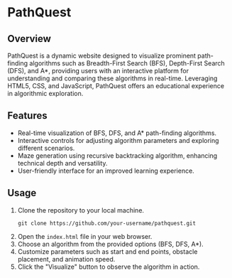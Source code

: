 # PathQuest
## Overview
PathQuest is a dynamic website designed to visualize prominent path-finding algorithms such as Breadth-First Search (BFS), Depth-First Search (DFS), and A*, providing users with an interactive platform for understanding and comparing these algorithms in real-time. Leveraging HTML5, CSS, and JavaScript, PathQuest offers an educational experience in algorithmic exploration.

## Features
- Real-time visualization of BFS, DFS, and A* path-finding algorithms.
- Interactive controls for adjusting algorithm parameters and exploring different scenarios.
- Maze generation using recursive backtracking algorithm, enhancing technical depth and versatility.
- User-friendly interface for an improved learning experience.

## Usage
1. Clone the repository to your local machine.
   ```
   git clone https://github.com/your-username/pathquest.git
   ```
2. Open the `index.html` file in your web browser.
3. Choose an algorithm from the provided options (BFS, DFS, A*).
4. Customize parameters such as start and end points, obstacle placement, and animation speed.
5. Click the "Visualize" button to observe the algorithm in action.
